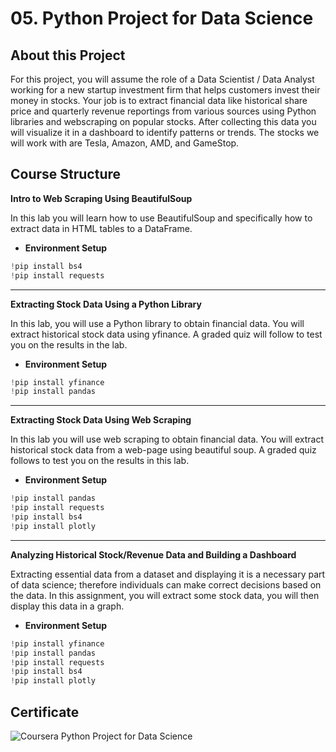 # 05. Python Project for Data Science
## About this Project
For this project, you will assume the role of a Data Scientist / Data Analyst working for a new startup investment firm that helps customers invest their money in stocks. Your job is to extract financial data like historical share price and quarterly revenue reportings from various sources using Python libraries and webscraping on popular stocks. After collecting this data you will visualize it in a dashboard to identify patterns or trends. The stocks we will work with are Tesla, Amazon, AMD, and GameStop.
</br>

## Course Structure

**Intro to Web Scraping Using BeautifulSoup**

In this lab you will learn how to use BeautifulSoup and specifically how to extract data in HTML tables to a DataFrame. 
* **Environment Setup**
```python
!pip install bs4
!pip install requests
```

---

**Extracting Stock Data Using a Python Library**

In this lab, you will use a Python library to obtain financial data. You will extract historical stock data using yfinance. A graded quiz will follow to test you on the results in the lab.

* **Environment Setup**
```python
!pip install yfinance
!pip install pandas
```

---

**Extracting Stock Data Using Web Scraping**

In this lab you will use web scraping to obtain financial data. You will extract historical stock data from a web-page using beautiful soup. A graded quiz follows to test you on the results in this lab.

* **Environment Setup**
```python
!pip install pandas
!pip install requests
!pip install bs4
!pip install plotly
```

---

**Analyzing Historical Stock/Revenue Data and Building a Dashboard**

Extracting essential data from a dataset and displaying it is a necessary part of data science; therefore individuals can make correct decisions based on the data. In this assignment, you will extract some stock data, you will then display this data in a graph.

* **Environment Setup**
```python
!pip install yfinance
!pip install pandas
!pip install requests
!pip install bs4
!pip install plotly
```

## Certificate
![Coursera Python Project for Data Science](https://user-images.githubusercontent.com/89849171/172559486-cbda59d8-c381-4a30-95ac-9c95417630f3.png)
